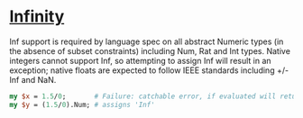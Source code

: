 [1]: https://rosettacode.org/wiki/Infinity

# [Infinity][1]


Inf support is required by language spec on all abstract Numeric types (in the absence of subset constraints) including Num, Rat and Int types. Native integers cannot support Inf, so attempting to assign Inf will result in an exception; native floats are expected to follow IEEE standards including +/- Inf and NaN.

```perl
my $x = 1.5/0;       # Failure: catchable error, if evaluated will return: "Attempt to divide by zero ... 
my $y = (1.5/0).Num; # assigns 'Inf'
```
